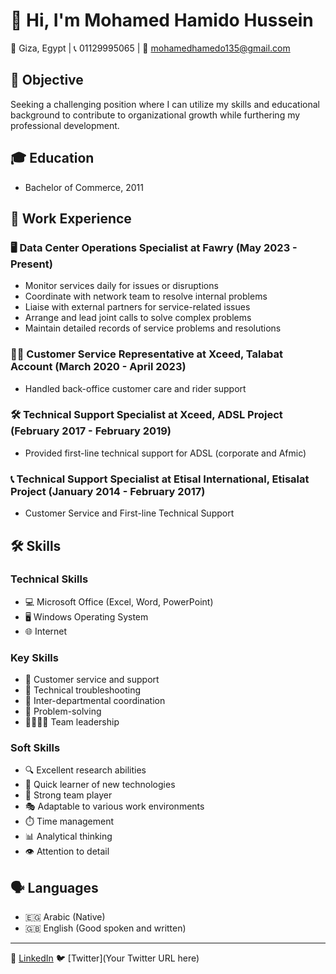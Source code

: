 # 👋 Hi, I'm Mohamed Hamido Hussein

📍 Giza, Egypt | 📞 01129995065 | 📧 mohamedhamedo135@gmail.com

## 🎯 Objective
Seeking a challenging position where I can utilize my skills and educational background to contribute to organizational growth while furthering my professional development.

## 🎓 Education
- Bachelor of Commerce, 2011

## 💼 Work Experience

### 🖥️ Data Center Operations Specialist at Fawry (May 2023 - Present)
- Monitor services daily for issues or disruptions
- Coordinate with network team to resolve internal problems
- Liaise with external partners for service-related issues
- Arrange and lead joint calls to solve complex problems
- Maintain detailed records of service problems and resolutions

### 👨‍💻 Customer Service Representative at Xceed, Talabat Account (March 2020 - April 2023)
- Handled back-office customer care and rider support

### 🛠️ Technical Support Specialist at Xceed, ADSL Project (February 2017 - February 2019)
- Provided first-line technical support for ADSL (corporate and Afmic)

### 📞 Technical Support Specialist at Etisal International, Etisalat Project (January 2014 - February 2017)
- Customer Service and First-line Technical Support

## 🛠️ Skills

### Technical Skills
- 💻 Microsoft Office (Excel, Word, PowerPoint)
- 🖥️ Windows Operating System
- 🌐 Internet

### Key Skills
- 👥 Customer service and support
- 🔧 Technical troubleshooting
- 🤝 Inter-departmental coordination
- 🧠 Problem-solving
- 👨‍👩‍👧‍👦 Team leadership

### Soft Skills
- 🔍 Excellent research abilities
- 🚀 Quick learner of new technologies
- 🤝 Strong team player
- 🎭 Adaptable to various work environments
- ⏱️ Time management
- 📊 Analytical thinking
- 👁️ Attention to detail

## 🗣️ Languages
- 🇪🇬 Arabic (Native)
- 🇬🇧 English (Good spoken and written)

---

💼 [LinkedIn](www.linkedin.com/in/mohamed-hamido-3b2514171)
🐦 [Twitter](Your Twitter URL here)
